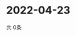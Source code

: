 # 2022-04-23
  共 0条

  <!-- BEGIN -->
  <!-- 最后更新时间Sat Apr 23 2022 02:24:39 GMT+0000 (Coordinated Universal Time) -->
  
  <!-- END -->
  
  